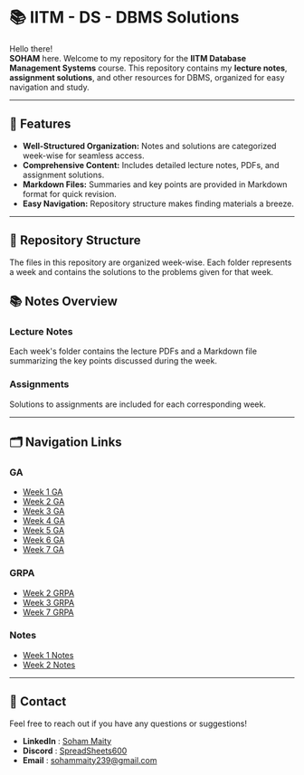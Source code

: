 # 📚 IITM - DS - DBMS Solutions

Hello there!  
**SOHAM** here. Welcome to my repository for the **IITM Database Management Systems** course. This repository contains my **lecture notes**, **assignment solutions**, and other resources for DBMS, organized for easy navigation and study.

---

## 📝 Features

- **Well-Structured Organization:** Notes and solutions are categorized week-wise for seamless access.
- **Comprehensive Content:** Includes detailed lecture notes, PDFs, and assignment solutions.
- **Markdown Files:** Summaries and key points are provided in Markdown format for quick revision.
- **Easy Navigation:** Repository structure makes finding materials a breeze.

---

## 📁 Repository Structure

The files in this repository are organized week-wise. Each folder represents a week and contains the solutions to the problems given for that week.


## 📚 Notes Overview

### Lecture Notes  
Each week's folder contains the lecture PDFs and a Markdown file summarizing the key points discussed during the week.  

### Assignments  
Solutions to assignments are included for each corresponding week.  

---

## 🗂️ Navigation Links

### GA
- [Week 1 GA](./Graded%20Assesment/W1-GA.md)
- [Week 2 GA](./Graded%20Assesment/W2-GA.md)
- [Week 3 GA](./Graded%20Assesment/W3-GA.pdf)
- [Week 4 GA](./Graded%20Assesment/W4-GA.pdf)
- [Week 5 GA](./Graded%20Assesment/W5-GA.pdf)
- [Week 6 GA](./Graded%20Assesment/W6-GA.pdf)
- [Week 7 GA](./Graded%20Assesment/W7-GA.pdf)

### GRPA
- [Week 2 GRPA](./GRPA/Week%202)
- [Week 3 GRPA](./GRPA/Week%203)
- [Week 7 GRPA](./GRPA/Week%207)

### Notes
- [Week 1 Notes](./Lecture%20Notes/Week%201)
- [Week 2 Notes](./Lecture%20Notes/Week%201)

---

## 💬 Contact

Feel free to reach out if you have any questions or suggestions!

- **LinkedIn** : [Soham Maity](https://www.linkedin.com/in/soham-maity-114466218)
- **Discord** : [SpreadSheets600](https://discord.com/users/727012870683885578)
- **Email** : [sohammaity239@gmail.com](mailto:sohammaity239@gmail.com)
